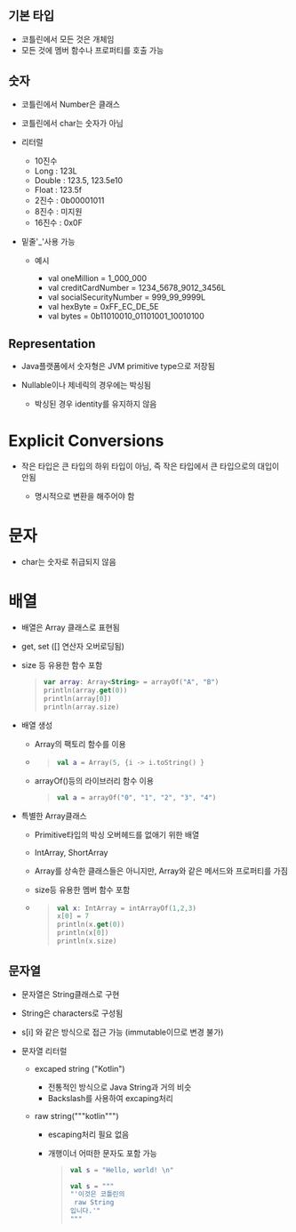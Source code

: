 ## 기본 타입

- 코틀린에서 모든 것은 개체임
- 모든 것에 멤버 함수나 프로퍼티를 호출 가능

 

## 숫자

- 코틀린에서 Number은 클래스

- 코틀린에서 char는 숫자가 아님

- 리터럴

  - 10진수
  - Long : 123L
  - Double : 123.5, 123.5e10
  - Float : 123.5f
  - 2진수 : 0b00001011
  - 8진수 : 미지원
  - 16진수 : 0x0F

- 밑줄'_'사용 가능

  - 예시

    - val oneMillion = 1_000_000
    - val creditCardNumber = 1234_5678_9012_3456L
    - val socialSecurityNumber = 999_99_9999L
    - val hexByte = 0xFF_EC_DE_5E
    - val bytes = 0b11010010_01101001_10010100

 

## Representation

- Java플랫폼에서 숫자형은 JVM primitive type으로 저장됨

- Nullable이나 제네릭의 경우에는 박싱됨

  - 박싱된 경우 identity를 유지하지 않음

 

# Explicit Conversions

- 작은 타입은 큰 타입의 하위 타입이 아님, 즉 작은 타입에서 큰 타입으로의 대입이 안됨

  - 명시적으로 변환을 해주어야 함

 

# 문자

- char는 숫자로 취급되지 않음

 

# 배열

- 배열은 Array 클래스로 표현됨

- get, set ([] 연산자 오버로딩됨)

- size 등 유용한 함수 포함

  > ```kotlin
  > var array: Array<String> = arrayOf("A", "B")
  > println(array.get(0))
  > println(array[0])
  > println(array.size)
  > ```

- 배열 생성

  - Array의 팩토리 함수를 이용

  - > ```kotlin
    > val a = Array(5, {i -> i.toString() }
    > ```

  * arrayOf()등의 라이브러리 함수 이용

    > ```kotlin
    > val a = arrayOf("0", "1", "2", "3", "4")
    > ```

- 특별한 Array클래스

  - Primitive타입의 박싱 오버헤드를 없애기 위한 배열

  - IntArray, ShortArray

  - Array를 상속한 클래스들은 아니지만, Array와 같은 메서드와 프로퍼티를 가짐

  - size등 유용한 멤버 함수 포함

  - > ```kotlin
    > val x: IntArray = intArrayOf(1,2,3)
    > x[0] = 7
    > println(x.get(0))
    > println(x[0])
    > println(x.size)
    > ```

## 문자열

- 문자열은 String클래스로 구현

- String은 characters로 구성됨

- s[i] 와 같은 방식으로 접근 가능 (immutable이므로 변경 불가)

- 문자열 리터럴

  - excaped string ("Kotlin")

    - 전통적인 방식으로 Java String과 거의 비슷
    - Backslash를 사용하여 excaping처리

  - raw string("""kotlin""")

    - escaping처리 필요 없음

    - 개행이너 어떠한 문자도 포함 가능

      > ```kotlin
      > val s = "Hello, world! \n"
      > ```
      >
      > ```kotlin
      > val s = """
      > "'이것은 코틀린의
      >  raw String
      > 입니다.'"
      > """
      > ```
